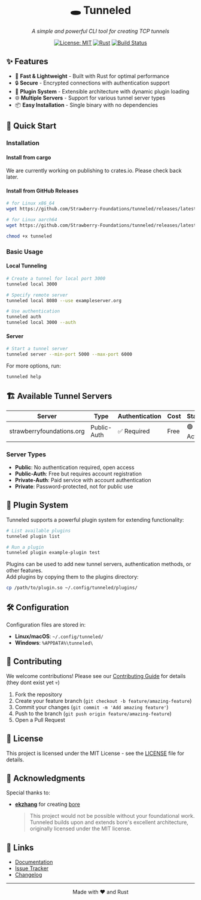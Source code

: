 <div align="center">
    <h1>🕳️ Tunneled</h1>
    <p><em>A simple and powerful CLI tool for creating TCP tunnels</em></p>
    
[![License: MIT](https://img.shields.io/badge/License-GPL--3.0-yellow.svg)](https://opensource.org/licenses/GPL)
[![Rust](https://img.shields.io/badge/Rust-orange.svg?style=flat&logo=rust&logoColor=white)](https://www.rust-lang.org/)
[![Build Status](https://img.shields.io/github/actions/workflow/status/Strawberry-Foundations/tunneled/ci.yml)](https://github.com/Strawberry-Foundations/tunneled/actions)
</div>

## ✨ Features

- 🚀 **Fast & Lightweight** - Built with Rust for optimal performance
- 🔒 **Secure** - Encrypted connections with authentication support
- 🔌 **Plugin System** - Extensible architecture with dynamic plugin loading
- 🌐 **Multiple Servers** - Support for various tunnel server types
- 📦 **Easy Installation** - Single binary with no dependencies

## 🚀 Quick Start

### Installation

#### Install from cargo
We are currently working on publishing to crates.io. Please check back later.

#### Install from GitHub Releases
```bash
# for Linux x86_64
wget https://github.com/Strawberry-Foundations/tunneled/releases/latest/download/tunneled-x86_64 -O tunneled

# for Linux aarch64
wget https://github.com/Strawberry-Foundations/tunneled/releases/latest/download/tunneled-aarch64 -O tunneled

chmod +x tunneled
```

### Basic Usage

#### Local Tunneling
```bash
# Create a tunnel for local port 3000
tunneled local 3000

# Specify remote server
tunneled local 8080 --use exampleserver.org

# Use authentication
tunneled auth
tunneled local 3000 --auth
```

#### Server
```bash
# Start a tunnel server
tunneled server --min-port 5000 --max-port 6000
```

For more options, run:
```bash
tunneled help
```

## 🏗️ Available Tunnel Servers

| Server                    | Type        | Authentication | Cost | Status   |
| ------------------------- | ----------- | -------------- | ---- | -------- |
| strawberryfoundations.org | Public-Auth | ✅ Required     | Free | 🟢 Active |

### Server Types
- **Public**: No authentication required, open access
- **Public-Auth**: Free but requires account registration
- **Private-Auth**: Paid service with account authentication  
- **Private**: Password-protected, not for public use

## 🔌 Plugin System

Tunneled supports a powerful plugin system for extending functionality:

```bash
# List available plugins
tunneled plugin list

# Run a plugin
tunneled plugin example-plugin test
```

Plugins can be used to add new tunnel servers, authentication methods, or other features.<br>
Add plugins by copying them to the plugins directory:

```bash
cp /path/to/plugin.so ~/.config/tunneled/plugins/
```

## 🛠️ Configuration

Configuration files are stored in:
- **Linux/macOS**: `~/.config/tunneled/`
- **Windows**: `%APPDATA%\tunneled\`

## 🤝 Contributing

We welcome contributions! Please see our [Contributing Guide](CONTRIBUTING.md) for details (they dont exist yet 💀)

1. Fork the repository
2. Create your feature branch (`git checkout -b feature/amazing-feature`)
3. Commit your changes (`git commit -m 'Add amazing feature'`)
4. Push to the branch (`git push origin feature/amazing-feature`)
5. Open a Pull Request

## 📄 License

This project is licensed under the MIT License - see the [LICENSE](LICENSE) file for details.

## 🙏 Acknowledgments

Special thanks to:
- **[ekzhang](https://github.com/ekzhang)** for creating [bore](https://github.com/ekzhang/bore)
  
  > This project would not be possible without your foundational work. Tunneled builds upon and extends bore's excellent architecture, originally licensed under the MIT license.


## 🔗 Links

- [Documentation](docs/)
- [Issue Tracker](https://github.com/Strawberry-Foundations/tunneled/issues)
- [Changelog](CHANGELOG.md)

---

<div align="center">
    <p>Made with ❤️ and Rust</p>
</div>